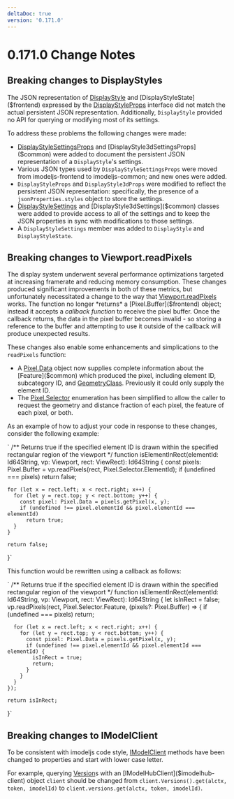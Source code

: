 ```yaml
---
deltaDoc: true
version: '0.171.0'
---
```

# 0.171.0 Change Notes

## Breaking changes to DisplayStyles

The JSON representation of [DisplayStyle]($backend) and [DisplayStyleState]($frontend) expressed by the [DisplayStyleProps]($common) interface did not match the actual persistent JSON representation. Additionally, `DisplayStyle` provided no API for querying or modifying most of its settings.

To address these problems the following changes were made:

- [DisplayStyleSettingsProps]($common) and [DisplayStyle3dSettingsProps]($common) were added to document the persistent JSON representation of a `DisplayStyle`'s settings.
- Various JSON types used by `DisplayStyleSettingsProps` were moved from imodeljs-frontend to imodeljs-common; and new ones were added.
- `DisplayStyleProps` and `DisplayStyle3dProps` were modified to reflect the persistent JSON representation: specifically, the presence of a `jsonProperties.styles` object to store the settings.
- [DisplayStyleSettings]($common) and [DisplayStyle3dSettings]($common) classes were added to provide access to all of the settings and to keep the JSON properties in sync with modifications to those settings.
- A `DisplayStyleSettings` member was added to `DisplayStyle` and `DisplayStyleState`.

## Breaking changes to Viewport.readPixels

The display system underwent several performance optimizations targeted at increasing framerate and reducing memory consumption. These changes produced significant improvements in both of these metrics, but unfortunately necessitated a change to the way that [Viewport.readPixels]($frontend) works. The function no longer *returns* a [Pixel.Buffer]($frontend) object; instead it accepts a *callback function* to receive the pixel buffer. Once the callback returns, the data in the pixel buffer becomes invalid - so storing a reference to the buffer and attempting to use it outside of the callback will produce unexpected results.

These changes also enable some enhancements and simplications to the `readPixels` function:

* A [Pixel.Data]($frontend) object now supplies complete information about the [Feature]($common) which produced the pixel, including element ID, subcategory ID, and [GeometryClass]($common). Previously it could only supply the element ID.
* The [Pixel.Selector]($frontend) enumeration has been simplified to allow the caller to request the geometry and distance fraction of each pixel, the feature of each pixel, or both.

As an example of how to adjust your code in response to these changes, consider the following example:

`
  /** Returns true if the specified element ID is drawn within the specified rectangular region of the viewport */
  function isElementInRect(elementId: Id64String, vp: Viewport, rect: ViewRect): Id64String {
    const pixels: Pixel.Buffer = vp.readPixels(rect, Pixel.Selector.ElementId);
    if (undefined === pixels)
      return false;

    for (let x = rect.left; x < rect.right; x++) {
      for (let y = rect.top; y < rect.bottom; y++) {
        const pixel: Pixel.Data = pixels.getPixel(x, y);
        if (undefined !== pixel.elementId && pixel.elementId === elementId)
          return true;
      }
    }

    return false;
  }`

This function would be rewritten using a callback as follows:

`
  /** Returns true if the specified element ID is drawn within the specified rectangular region of the viewport */
  function isElementInRect(elementId: Id64String, vp: Viewport, rect: ViewRect): Id64String {
    let isInRect = false;
    vp.readPixels(rect, Pixel.Selector.Feature, (pixels?: Pixel.Buffer) => {
      if (undefined === pixels)
        return;

      for (let x = rect.left; x < rect.right; x++) {
        for (let y = rect.top; y < rect.bottom; y++) {
          const pixel: Pixel.Data = pixels.getPixel(x, y);
          if (undefined !== pixel.elementId && pixel.elementId === elementId) {
            isInRect = true;
            return;
          }
        }
      }
    });

    return isInRect;
  }`

## Breaking changes to IModelClient

To be consistent with imodeljs code style, [IModelClient]($imodelhub-client) methods have been changed to properties and start with lower case letter.

For example, querying [Version]($imodelhub-client)s with an [IModelHubClient]($imodelhub-client) object `client` should be changed from `client.Versions().get(alctx, token, imodelId)` to `client.versions.get(alctx, token, imodelId)`.
